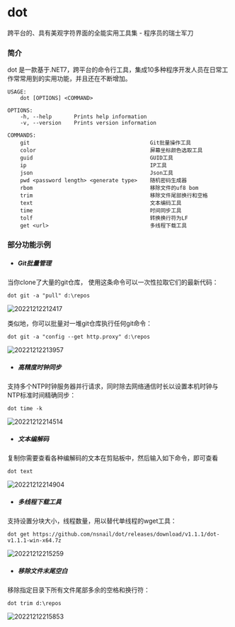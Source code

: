 # dot

跨平台的、具有美观字符界面的全能实用工具集 - 程序员的瑞士军刀

### 简介

dot 是一款基于.NET7，跨平台的命令行工具，集成10多种程序开发人员在日常工作常常用到的实用功能，并且还在不断增加。

```
USAGE:
    dot [OPTIONS] <COMMAND>

OPTIONS:
    -h, --help       Prints help information   
    -v, --version    Prints version information

COMMANDS:
    git                                      Git批量操作工具       
    color                                    屏幕坐标颜色选取工具  
    guid                                     GUID工具
    ip                                       IP工具
    json                                     Json工具
    pwd <password length> <generate type>    随机密码生成器        
    rbom                                     移除文件的uf8 bom     
    trim                                     移除文件尾部换行和空格
    text                                     文本编码工具
    time                                     时间同步工具
    tolf                                     转换换行符为LF        
    get <url>                                多线程下载工具        

```



### 部分功能示例

- ##### Git批量管理

当你clone了大量的git仓库， 使用这条命令可以一次性拉取它们的最新代码：

```
dot git -a "pull" d:\repos
```

![20221212212417](./doc/snapshots/20221212212417.png)

类似地，你可以批量对一堆git仓库执行任何git命令：

```
dot git -a "config --get http.proxy" d:\repos
```

![20221212213957](./doc/snapshots/20221212213957.png)

- ##### 高精度时钟同步
支持多个NTP时钟服务器并行请求，同时除去网络通信时长以设置本机时钟与NTP标准时间精确同步：
```
dot time -k
```

![20221212214514](./doc/snapshots/20221212214514.png)

- ##### 文本编解码
复制你需要查看各种编解码的文本在剪贴板中，然后输入如下命令，即可查看
```
dot text
```

![20221212214904](./doc/snapshots/20221212214904.png)


- ##### 多线程下载工具
支持设置分块大小，线程数量，用以替代单线程的wget工具：
```
dot get https://github.com/nsnail/dot/releases/download/v1.1.1/dot-v1.1.1-win-x64.7z
```

![20221212215259](./doc/snapshots/20221212215259.png)


- ##### 移除文件末尾空白
移除指定目录下所有文件尾部多余的空格和换行符：
```
dot trim d:\repos
```

![20221212215853](./doc/snapshots/20221212215853.png)